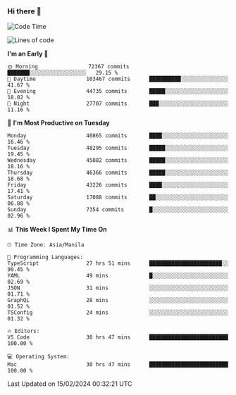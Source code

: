 ### Hi there 👋

<!--START_SECTION:waka-->
![Code Time](http://img.shields.io/badge/Code%20Time-4%2C881%20hrs%2046%20mins-blue)

![Lines of code](https://img.shields.io/badge/From%20Hello%20World%20I%27ve%20Written-110.5%20million%20lines%20of%20code-blue)

**I'm an Early 🐤** 

```text
🌞 Morning                72367 commits       ███████░░░░░░░░░░░░░░░░░░   29.15 % 
🌆 Daytime                103467 commits      ██████████░░░░░░░░░░░░░░░   41.67 % 
🌃 Evening                44735 commits       █████░░░░░░░░░░░░░░░░░░░░   18.02 % 
🌙 Night                  27707 commits       ███░░░░░░░░░░░░░░░░░░░░░░   11.16 % 
```
📅 **I'm Most Productive on Tuesday** 

```text
Monday                   40865 commits       ████░░░░░░░░░░░░░░░░░░░░░   16.46 % 
Tuesday                  48295 commits       █████░░░░░░░░░░░░░░░░░░░░   19.45 % 
Wednesday                45082 commits       █████░░░░░░░░░░░░░░░░░░░░   18.16 % 
Thursday                 46366 commits       █████░░░░░░░░░░░░░░░░░░░░   18.68 % 
Friday                   43226 commits       ████░░░░░░░░░░░░░░░░░░░░░   17.41 % 
Saturday                 17088 commits       ██░░░░░░░░░░░░░░░░░░░░░░░   06.88 % 
Sunday                   7354 commits        █░░░░░░░░░░░░░░░░░░░░░░░░   02.96 % 
```


📊 **This Week I Spent My Time On** 

```text
🕑︎ Time Zone: Asia/Manila

💬 Programming Languages: 
TypeScript               27 hrs 51 mins      ███████████████████████░░   90.45 % 
YAML                     49 mins             █░░░░░░░░░░░░░░░░░░░░░░░░   02.69 % 
JSON                     31 mins             ░░░░░░░░░░░░░░░░░░░░░░░░░   01.71 % 
GraphQL                  28 mins             ░░░░░░░░░░░░░░░░░░░░░░░░░   01.52 % 
TSConfig                 24 mins             ░░░░░░░░░░░░░░░░░░░░░░░░░   01.32 % 

🔥 Editors: 
VS Code                  30 hrs 47 mins      █████████████████████████   100.00 % 

💻 Operating System: 
Mac                      30 hrs 47 mins      █████████████████████████   100.00 % 
```


 Last Updated on 15/02/2024 00:32:21 UTC
<!--END_SECTION:waka-->


<!--
**rad182/rad182** is a ✨ _special_ ✨ repository because its `README.md` (this file) appears on your GitHub profile.

Here are some ideas to get you started:

- 🔭 I’m currently working on ...
- 🌱 I’m currently learning ...
- 👯 I’m looking to collaborate on ...
- 🤔 I’m looking for help with ...
- 💬 Ask me about ...
- 📫 How to reach me: ...
- 😄 Pronouns: ...
- ⚡ Fun fact: ...
-->
